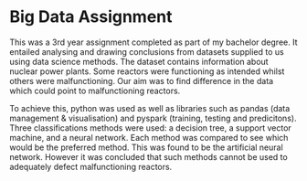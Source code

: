 # Big Data Assignment 

This was a 3rd year assignment completed as part of my bachelor degree. It entailed analysing and drawing conclusions from datasets supplied to us using data science methods. The dataset contains information about nuclear power plants. Some reactors were functioning as intended whilst others were malfunctioning. Our aim was to find difference in the data which could point to malfunctioning reactors. 

To achieve this, python was used as well as libraries such as pandas (data management & visualisation) and pyspark (training, testing and predicitons). Three classifications methods were used: a decision tree, a support vector machine, and a neural network. Each method was compared to see which would be the preferred method. This was found to be the artificial neural network. However it was concluded that such methods cannot be used to adequately defect malfunctioning reactors.   